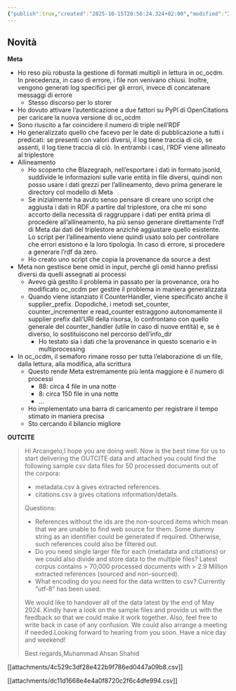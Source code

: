 ```yaml
---
{"publish":true,"created":"2025-10-15T20:56:24.324+02:00","modified":"2025-10-15T20:56:24.326+02:00","cssclasses":""}
---
```



## Novità

**Meta**

- Ho reso più robusta la gestione di formati multipli in lettura in oc_ocdm. In precedenza, in caso di errore, i file non venivano chiusi. Inoltre, vengono generati log specifici per gli errori, invece di concatenare messaggi di errore
    - Stesso discorso per lo storer
- Ho dovuto attivare l’autenticazione a due fattori su PyPI di OpenCitations per caricare la nuova versione di oc_ocdm
- Sono riuscito a far coincidere il numero di triple nell’RDF
- Ho generalizzato quello che facevo per le date di pubblicazione a tutti i predicati: se presenti con valori diversi, il log tiene traccia di ciò, se assenti, il log tiene traccia di ciò. In entrambi i casi, l’RDF viene allineato al triplestore
- Allineamento
    - Ho scoperto che Blazegraph, nell’esportare i dati in formato jsonld, suddivide le informazioni sulle varie entità in file diversi, quindi non posso usare i dati grezzi per l’allineamento, devo prima generare le directory col modello di Meta
    - Se inizialmente ha avuto senso pensare di creare uno script che aggiusta i dati in RDF a partire dal triplestore, ora che mi sono accorto della necessità di raggruppare i dati per entità prima di procedere all’allineamento, ha più senso generare direttamente l’rdf di Meta dai dati del triplestore anziché aggiustare quello esistente. Lo script per l’allineamento viene quindi usato solo per controllare che errori esistono e la loro tipologia. In caso di errore, si procedere a generare l’rdf da zero.
    - Ho creato uno script che copia la provenance da source a dest
- Meta non gestisce bene omid in input, perché gli omid hanno prefissi diversi da quelli assegnati ai processi
    - Avevo già gestito il problema in passato per la provenance, ora ho modificato oc_ocdm per gestire il problema in maniera generalizzata
    - Quando viene istanziato il CounterHandler, viene specificato anche il supplier_prefix. Dopodiché, i metodi set_counter, counter_incrementer e read_counter estraggono autonomamente il supplier prefix dall’URI della risorsa, lo confrontano con quello generale del counter_handler (utile in caso di nuove entità) e, se è diverso,  lo sostituiscono nel percorso dell’info_dir
        - Ho testato sia i dati che la provenance in questo scenario e in multiprocessing
- In oc_ocdm, il semaforo rimane rosso per tutta l’elaborazione di un file, dalla lettura, alla modifica, alla scrittura
    - Questo rende Meta estremamente più lenta maggiore è il numero di processi
        - 88: circa 4 file in una notte
        - 8: circa 150 file in una notte
        - …
    - Ho implementato una barra di caricamento per registrare il tempo stimato in maniera precisa
    - Sto cercando il bilancio migliore

**OUTCITE**

> Hi Arcangelo,I hope you are doing well. Now is the best time for us to start delivering the OUTCITE data and attached you could find the following sample csv data files for 50 processed documents out of the corpora:
> 
> - metadata.csv à gives extracted references.
> - citations.csv à gives citations information/details.
> 
> Questions:
> 
> - References without the ids are the non-sourced items which mean that we are unable to find web source for them. Some dummy string as an identifier could be generated if required. Otherwise, such references could also be filtered out.
> - Do you need single larger file for each (metadata and citations) or we could also divide and store data to the multiple files? Latest corpus contains > 70,000 processed documents with > 2.9 Million extracted references (sourced and non-sourced).
> - What encoding do you need for the data written to csv? Currently “utf-8” has been used.
> 
> We would like to handover all of the data latest by the end of May 2024. Kindly have a look on the sample files and provide us with the feedback so that we could make it work together. Also, feel free to write back in case of any confusion. We could also arrange a meeting if needed.Looking forward to hearing from you soon. Have a nice day and weekend!
> 
> Best regards,Muhammad Ahsan Shahid
> 

[[attachments/4c529c3df28e422b9f786ed0447a09b8.csv]]

[[attachments/dc11d1668e4e4a0f8720c2f6c4dfe994.csv]]